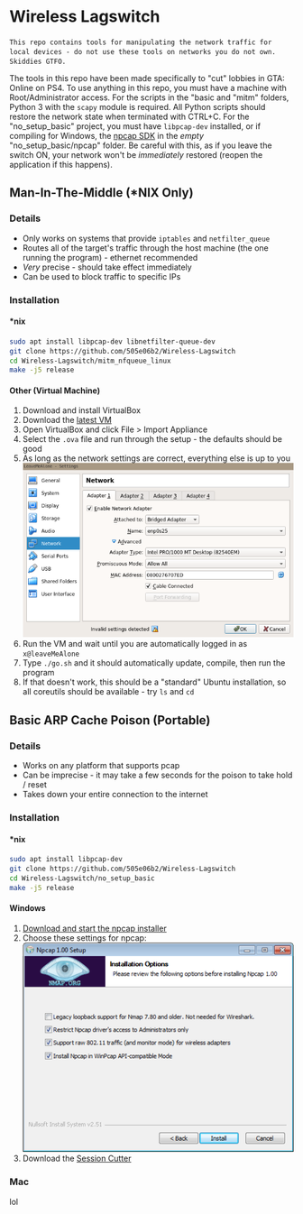 # Wireless Lagswitch
``This repo contains tools for manipulating the network traffic for local devices - do not use these tools on networks you do not own. Skiddies GTFO.``

The tools in this repo have been made specifically to "cut" lobbies in GTA: Online on PS4. To use anything in this repo, you must have a machine with Root/Administrator access. For the scripts in the "basic and "mitm" folders, Python 3 with the `scapy` module is required. All Python scripts should restore the network state when terminated with CTRL+C. For the "no_setup_basic" project, you must have `libpcap-dev` installed, or if compiling for Windows, the [npcap SDK](https://nmap.org/npcap/) in the *empty* "no_setup_basic/npcap" folder. Be careful with this, as if you leave the switch ON, your network won't be *immediately* restored (reopen the application if this happens).

## Man-In-The-Middle (\*NIX Only)
### Details
* Only works on systems that provide `iptables` and `netfilter_queue`
* Routes all of the target's traffic through the host machine (the one running the program) - ethernet recommended
* *Very* precise - should take effect immediately
* Can be used to block traffic to specific IPs

### Installation
#### \*nix
```bash
sudo apt install libpcap-dev libnetfilter-queue-dev
git clone https://github.com/505e06b2/Wireless-Lagswitch
cd Wireless-Lagswitch/mitm_nfqueue_linux
make -j5 release
```

#### Other (Virtual Machine)
1. Download and install VirtualBox
2. Download the [latest VM](https://github.com/505e06b2/Wireless-Lagswitch/releases)
3. Open VirtualBox and click File > Import Appliance
4. Select the `.ova` file and run through the setup - the defaults should be good
5. As long as the network settings are correct, everything else is up to you
![](https://raw.githubusercontent.com/505e06b2/Wireless-Lagswitch/master/mitm_nfqueue_linux/virtualbox_network.png)
6. Run the VM and wait until you are automatically logged in as `x@leaveMeAlone`
7. Type `./go.sh` and it should automatically update, compile, then run the program
8. If that doesn't work, this should be a "standard" Ubuntu installation, so all coreutils should be available - try `ls` and `cd`

## Basic ARP Cache Poison (Portable)
### Details
* Works on any platform that supports pcap
* Can be imprecise - it may take a few seconds for the poison to take hold / reset
* Takes down your entire connection to the internet

### Installation
#### \*nix
```bash
sudo apt install libpcap-dev
git clone https://github.com/505e06b2/Wireless-Lagswitch
cd Wireless-Lagswitch/no_setup_basic
make -j5 release
```

#### Windows
1. [Download and start the npcap installer](https://nmap.org/npcap/)
2. Choose these settings for npcap:
 ![](https://raw.githubusercontent.com/505e06b2/Wireless-Lagswitch/master/no_setup_basic/npcap_1_00_setup.png)
 3. Download the [Session Cutter](https://github.com/505e06b2/Wireless-Lagswitch/releases)

### Mac
lol
